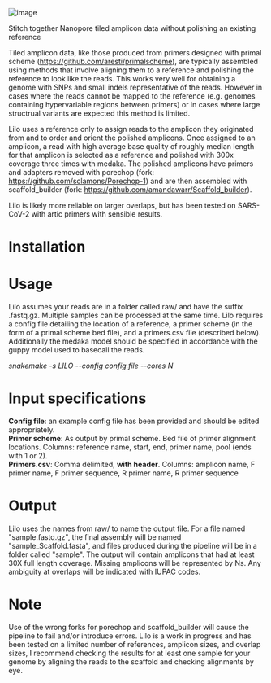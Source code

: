 ![image](https://user-images.githubusercontent.com/12270542/136563821-5c850dcb-eb96-444f-aec1-17f6764d44dd.png)

Stitch together Nanopore tiled amplicon data without polishing an existing reference

Tiled amplicon data, like those produced from primers designed with primal scheme (https://github.com/aresti/primalscheme), are typically assembled using methods that involve aligning them to a reference and polishing the reference to look like the reads. This works very well for obtaining a genome with SNPs and small indels representative of the reads. However in cases where the reads cannot be mapped to the reference (e.g. genomes containing hypervariable regions between primers) or in cases where large structrual variants are expected this method is limited.

Lilo uses a reference only to assign reads to the amplicon they originated from and to order and orient the polished amplicons. Once assigned to an amplicon, a read with high average base quality of roughly median length for that amplicon is selected as a reference and polished with 300x coverage three times with medaka. The polished amplicons have primers and adapters removed with porechop (fork: https://github.com/sclamons/Porechop-1) and are then assembled with scaffold_builder (fork: https://github.com/amandawarr/Scaffold_builder). 

Lilo is likely more reliable on larger overlaps, but has been tested on SARS-CoV-2 with artic primers with sensible results.

# Installation


# Usage
Lilo assumes your reads are in a folder called raw/ and have the suffix .fastq.gz. Multiple samples can be processed at the same time.
Lilo requires a config file detailing the location of a reference, a primer scheme (in the form of a primal scheme bed file), and a primers.csv file (described below). Additionally the medaka model should be specified in accordance with the guppy model used to basecall the reads.

*snakemake -s LILO --config config.file --cores N*

# Input specifications
**Config file**: an example config file has been provided and should be edited appropriately.  
**Primer scheme**: As output by primal scheme. Bed file of primer alignment locations. Columns: reference name, start, end, primer name, pool (ends with 1 or 2).  
**Primers.csv**: Comma delimited, **with header**. Columns: amplicon name, F primer name, F primer sequence, R primer name, R primer sequence

# Output
Lilo uses the names from raw/ to name the output file. For a file named "sample.fastq.gz", the final assembly will be named "sample_Scaffold.fasta", and files produced during the pipeline will be in a folder called "sample". The output will contain amplicons that had at least 30X full length coverage. Missing amplicons will be represented by Ns. Any ambiguity at overlaps will be indicated with IUPAC codes.

# Note
Use of the wrong forks for porechop and scaffold_builder will cause the pipeline to fail and/or introduce errors.
Lilo is a work in progress and has been tested on a limited number of references, amplicon sizes, and overlap sizes, I recommend checking the results for at least one sample for your genome by aligning the reads to the scaffold and checking alignments by eye.
